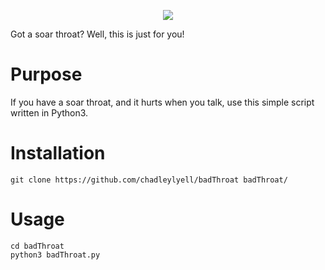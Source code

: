 <p align="center">
  <img src="http://a.sinister.ly/gtctse.jpg">
</p>
Got a soar throat? Well, this is just for you!

# Purpose
If you have a soar throat, and it hurts when you talk, use this simple script written in Python3.

# Installation

```
git clone https://github.com/chadleylyell/badThroat badThroat/
```
# Usage

```
cd badThroat
python3 badThroat.py
```
